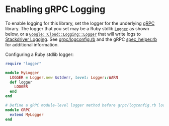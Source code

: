 # Enabling gRPC Logging

To enable logging for this library, set the logger for the underlying
[gRPC](https://github.com/grpc/grpc/tree/master/src/ruby) library. The logger
that you set may be a Ruby stdlib
[`Logger`](https://ruby-doc.org/current/stdlibs/logger/Logger.html) as
shown below, or a
[`Google::Cloud::Logging::Logger`](https://googleapis.dev/ruby/google-cloud-logging/latest)
that will write logs to [Stackdriver
Logging](https://cloud.google.com/logging/). See
[grpc/logconfig.rb](https://github.com/grpc/grpc/blob/master/src/ruby/lib/grpc/logconfig.rb)
and the gRPC
[spec_helper.rb](https://github.com/grpc/grpc/blob/master/src/ruby/spec/spec_helper.rb)
for additional information.

Configuring a Ruby stdlib logger:

```ruby
require "logger"

module MyLogger
  LOGGER = Logger.new $stderr, level: Logger::WARN
  def logger
    LOGGER
  end
end

# Define a gRPC module-level logger method before grpc/logconfig.rb loads.
module GRPC
  extend MyLogger
end
```
